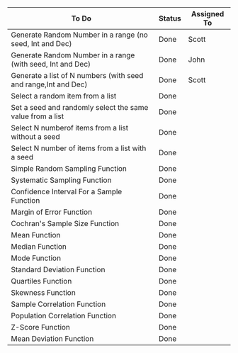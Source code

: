 | To Do  | Status | Assigned To |
| ------------- | ------------- | ------------- |
| Generate Random Number in a range (no seed, Int and Dec)  | Done  | Scott |
| Generate Random Number in a range (with seed, Int and Dec)  | Done  | John |
| Generate a list of N numbers (with seed and range,Int and Dec)  | Done  | Scott |
| Select a random item from a list  | Done  | |
| Set a seed and randomly select the same value from a list  | Done  | |
| Select N numberof items from a list without a seed | Done  | |
| Select N number of items from a list with a seed  | Done  | |
| Simple Random Sampling Function  | Done  | |
| Systematic Sampling Function  | Done  | |
| Confidence Interval For a Sample Function  | Done  | |
| Margin of Error Function  | Done  | |
| Cochran's Sample Size Function  | Done  | |
| Mean Function | Done  | |
| Median Function | Done  | |
| Mode Function | Done  | |
| Standard Deviation Function | Done  | |
| Quartiles Function | Done  | |
| Skewness Function | Done  | |
| Sample Correlation Function | Done  | |
| Population Correlation Function | Done  | |
| Z-Score Function | Done  | |
| Mean Deviation Function  | Done  | |
